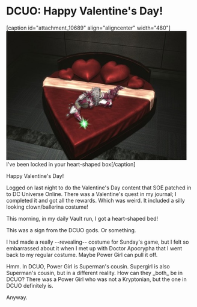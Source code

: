 # DCUO: Happy Valentine's Day!

[caption id="attachment\_10689" align="aligncenter" width="480"][![I've been locked in your heart-shaped box](../uploads/2013/02/LAIR_FLOORPLAN_01_MATINEE-PC-14-06.52.060-480x342.jpg)](../uploads/2013/02/LAIR_FLOORPLAN_01_MATINEE-PC-14-06.52.060.jpg) I've been locked in your heart-shaped box[/caption]

Happy Valentine's Day!

Logged on last night to do the Valentine's Day content that SOE patched in to DC Universe Online. There was a Valentine's quest in my journal; I completed it and got all the rewards. Which was weird. It included a silly looking clown/ballerina costume!

This morning, in my daily Vault run, I got a heart-shaped bed!

This was a sign from the DCUO gods. Or something.

I had made a really --revealing-- costume for Sunday's game, but I felt so embarrassed about it when I met up with Doctor Apocrypha that I went back to my regular costume. Maybe Power Girl can pull it off.

Hmm. In DCUO, Power Girl is Superman's cousin. Supergirl is also Superman's cousin, but in a different reality. How can they \_both\_ be in DCUO? There was a Power Girl who was not a Kryptonian, but the one in DCUO definitely is.

Anyway.

